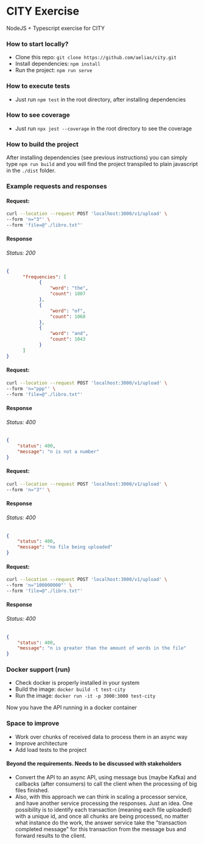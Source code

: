 # CITY Exercise
NodeJS + Typescript exercise for CITY

### How to start locally?

- Clone this repo: `git clone https://github.com/aelias/city.git`
- Install dependencies: `npm install`
- Run the project: `npm run serve`

### How to execute tests
- Just run `npm test` in the root directory, after installing dependencies

### How to see coverage
- Just run `npx jest --coverage` in the root directory to see the coverage

### How to build the project
After installing dependencies (see previous instructions) you can simply type 
`npm run build` and you will find the project transpiled to plain javascript 
in the `./dist` folder.

### Example requests and responses
#### Request: 
```bash
curl --location --request POST 'localhost:3000/v1/upload' \
--form 'n="3"' \
--form 'file=@"./libro.txt"'
```
#### Response
###### Status: 200
```json
{
      "frequencies": [
            {
                "word": "the",
                "count": 1807
            },
            {
                "word": "of",
                "count": 1068
            },
            {
                "word": "and",
                "count": 1043
            }
      ]
}
```

#### Request:
```bash
curl --location --request POST 'localhost:3000/v1/upload' \
--form 'n="ppp"' \
--form 'file=@"./libro.txt"'
```
#### Response
###### Status: 400
```json
{
    "status": 400,
    "message": "n is not a number"
}
```
#### Request:
```bash
curl --location --request POST 'localhost:3000/v1/upload' \
--form 'n="3"' \
```
#### Response
###### Status: 400
```json
{
    "status": 400,
    "message": "no file being uploaded"
}
```

#### Request:
```bash
curl --location --request POST 'localhost:3000/v1/upload' \
--form 'n="100000000"' \
--form 'file=@"./libro.txt"'
```
#### Response
###### Status: 400
```json
{
    "status": 400,
    "message": "n is greater than the amount of words in the file"
}
```

### Docker support (run)
- Check docker is properly installed in your system
- Build the image: `docker build -t test-city`
- Run the image: `docker run -it -p 3000:3000 test-city`

Now you have the API running in a docker container

### Space to improve
- Work over chunks of received data to process them in an async way
- Improve architecture
- Add load tests to the project

#### Beyond the requirements. Needs to be discussed with stakeholders
- Convert the API to an async API, using message bus (maybe Kafka) and callbacks
  (after consumers) to call the client when the processing of big files finished.
- Also, with this approach we can think in scaling a processor service, and have
  another service processing the responses. Just an idea. One  possibility is to 
  identify each transaction (meaning each file uploaded) with a unique id, 
  and once all chunks are being processed, no matter what instance do the work, 
  the answer service take the "transaction completed message" for this transaction 
  from the message bus and forward results to the client.

